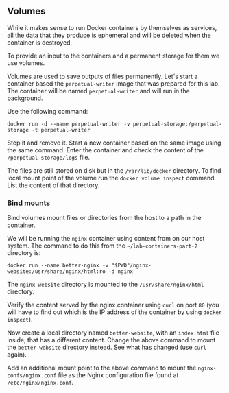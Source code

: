 ## Volumes

While it makes sense to run Docker containers by themselves as services, all the data that they produce is ephemeral and will be deleted when the container is destroyed.

To provide an input to the containers and a permanent storage for them we use volumes.

Volumes are used to save outputs of files permanently.
Let's start a container based the `perpetual-writer` image that was prepared for this lab.
The container will be named `perpetual-writer` and will run in the background.

Use the following command:

```console
docker run -d --name perpetual-writer -v perpetual-storage:/perpetual-storage -t perpetual-writer
```

Stop it and remove it.
Start a new container based on the same image using the same command.
Enter the container and check the content of the `/perpetual-storage/logs` file.

The files are still stored on disk but in the `/var/lib/docker` directory.
To find local mount point of the volume run the `docker volume inspect` command.
List the content of that directory.

### Bind mounts

Bind volumes mount files or directories from the host to a path in the container.

We will be running the `nginx` container using content from on our host system.
The command to do this from the `~/lab-containers-part-2` directory is:

```console
docker run --name better-nginx -v "$PWD"/nginx-website:/usr/share/nginx/html:ro -d nginx
```

The `nginx-website` directory is mounted to the `/usr/share/nginx/html` directory.

Verify the content served by the nginx container using `curl` on port `80` (you will have to find out which is the IP address of the container by using `docker inspect`).

Now create a local directory named `better-website`, with an `index.html` file inside, that has a different content.
Change the above command to mount the `better-website` directory instead.
See what has changed (use `curl` again).

Add an additional mount point to the above command to mount the `nginx-confs/nginx.conf` file as the Nginx configuration file found at `/etc/nginx/nginx.conf`.
